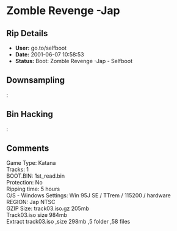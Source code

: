 # Zomble Revenge -Jap

## Rip Details

- **User:** go.to/selfboot
- **Date:** 2001-06-07 10:58:53
- **Status:** Boot: Zomble Revenge -Jap - Selfboot

## Downsampling

:

## Bin Hacking

:

## Comments

Game Type: Katana <br />Tracks: 1<br />BOOT.BIN: 1st_read.bin<br />Protection: No<br />Ripping time: 5 hours<br />O/S - Windows Settings: Win 95J SE / TTrem / 115200 / hardware<br />REGION: Jap NTSC<br />GZIP Size: track03.iso.gz 205mb<br />Track03.iso size 984mb<br />Extract track03.iso ,size 298mb ,5 folder ,58 files<br /><br /><br />

